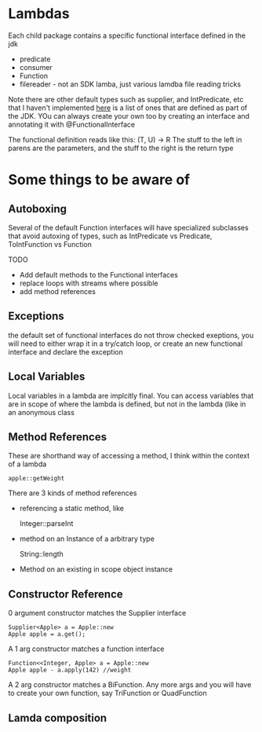 # Lambdas
Each child package contains a specific functional interface defined in the jdk
  * predicate
  * consumer
  * Function
  * filereader - not an SDK lamba, just various lamdba file reading tricks
  
Note there are other default types such as supplier, and IntPredicate, etc that I haven't implemented
[here](https://docs.oracle.com/javase/8/docs/api/java/util/function/package-summary.html) is
a list of ones that are defined as part of the JDK.  YOu can always create your own too by 
creating an interface and annotating it with @FunctionalInterface

The functional definition reads like this:
    (T, U) -> R
The stuff to the left in parens are the parameters, and the stuff to the right is the return type

# Some things to be aware of
## Autoboxing
Several of the default Function interfaces will have specialized subclasses that avoid autoxing of types,
such as IntPredicate vs Predicate, ToIntFunction vs Function
  
  TODO
  * Add default methods to the Functional interfaces
  * replace loops with streams where possible
  * add method references
  
## Exceptions
the default set of functional interfaces do not throw checked exeptions, you will need to either wrap
it in a try/catch loop, or create an new functional interface and declare the exception

## Local Variables
Local variables in a lambda are implcitly final.  You can access variables that are in scope of where
the lambda is defined, but not in the lambda (like in an anonymous class

## Method References
These are shorthand way of accessing a method, I think within the context of a lambda

    apple::getWeight
    
There are 3 kinds of method references
* referencing a static method, like 

    Integer::parseInt
* method on an Instance of a arbitrary type

    String::length
    
* Method on an existing in scope object instance
 
## Constructor Reference

0 argument constructor matches the Supplier interface

    Supplier<Apple> a = Apple::new
    Apple apple = a.get();
    
A 1 arg constructor matches a function interface

    Function<<Integer, Apple> a = Apple::new
    Apple apple - a.apply(142) //weight
    
A 2 arg constructor matches a BiFunction.  Any more args and you will have to create your own
function, say TriFunction or QuadFunction

## Lamda composition